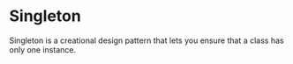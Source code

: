 # Singleton

Singleton is a creational design pattern that lets you ensure that a class has only one instance.

